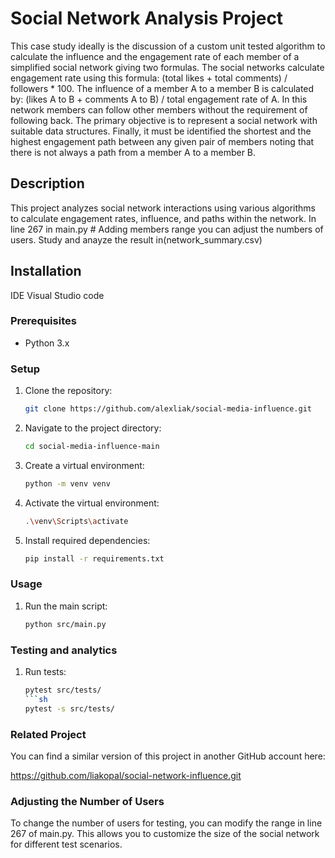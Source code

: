 # Social Network Analysis Project
This case study ideally is the discussion of a custom unit tested algorithm to calculate the influence and the engagement rate of each member of a simplified social network giving two formulas. The social networks calculate engagement rate using this formula: (total likes + total comments) / followers * 100. The influence of a member A to a member B is calculated by: (likes A to B + comments A to B) / total engagement rate of A. In this network members can follow other members without the requirement of following back. The primary objective is to represent a social network with suitable data structures. Finally, it must be identified the shortest and the highest engagement path between any given pair of members noting that there is not always a path from a member A to a member B.  
## Description
This project analyzes social network interactions using various algorithms to calculate engagement rates, influence, and paths within the network. In line 267 in main.py # Adding members range you can adjust the numbers of users. Study and anayze the result in(network_summary.csv)

## Installation
IDE Visual Studio code

### Prerequisites
- Python 3.x

### Setup
1. Clone the repository:
   ```sh
   git clone https://github.com/alexliak/social-media-influence.git
   
2. Navigate to the project directory:
    ```sh
    cd social-media-influence-main
3. Create a virtual environment:
    ```sh
    python -m venv venv
4. Activate the virtual environment:
    ```sh
    .\venv\Scripts\activate
5. Install required dependencies:
    ```sh
    pip install -r requirements.txt

### Usage
1. Run the main script:
    ```sh
    python src/main.py

### Testing and analytics
1. Run tests:
    ```sh
    pytest src/tests/
    ```sh
    pytest -s src/tests/

### Related Project

You can find a similar version of this project in another GitHub account here:

https://github.com/liakopal/social-network-influence.git

### Adjusting the Number of Users

To change the number of users for testing, you can modify the range in line 267 of main.py. This allows you to customize the size of the social network for different test scenarios.